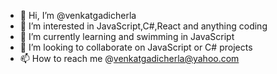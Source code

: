 - 👋 Hi, I’m @venkatgadicherla
- 👀 I’m interested in JavaScript,C#,React and anything coding
- 🌱 I’m currently learning and swimming in JavaScript
- 💞️ I’m looking to collaborate on JavaScript or C# projects
- 📫 How to reach me @venkatgadicherla@yahoo.com

<!---
venkatgadicherla/venkatgadicherla is a ✨ special ✨ repository because its `README.md` (this file) appears on your GitHub profile.
You can click the Preview link to take a look at your changes.
--->

